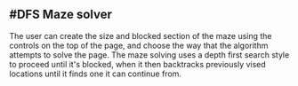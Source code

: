 #DFS Maze solver
---------------------
The user can create the size and blocked section of the maze using the
controls on the top of the page, and choose the way that the algorithm
attempts to solve the page.
The maze solving uses a depth first search style to proceed until it's
blocked, when it then backtracks previously vised locations until it
finds one it can continue from.